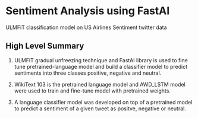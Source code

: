 # Sentiment Analysis using FastAI
ULMFiT classification model on US Airlines Sentiment twitter data

## High Level Summary
1) ULMFiT gradual unfreezing technique and FastAI library is used to fine tune pretrained-language model and build a classifier model to predict sentiments into three classes positive, negative and neutral.

2) WikiText 103 is the pretrained language model and AWD_LSTM model were used to train and fine-tune model with pretrained weights.

3) A language classifier model was developed on top of a pretrained model to predict a sentiment of a given tweet as positve, negative or neutral.
